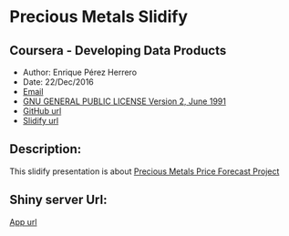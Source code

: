# Precious Metals Slidify

## Coursera - Developing Data Products

* Author:  Enrique Pérez Herrero  
* Date: 22/Dec/2016  
* [Email](mailto:eph.project1500@gmail.com)  
* [GNU GENERAL PUBLIC LICENSE Version 2, June 1991](https://github.com/EnriquePH/Precious-Metals-Prediction)  
* [GitHub url](https://github.com/EnriquePH/Precious-Metals-Slidify)
* [Slidify url](http://enriqueph.github.io/Precious-Metals-Slidify/)

## Description:
This slidify presentation is about [Precious Metals Price Forecast Project](https://github.com/EnriquePH/Precious-Metals-Prediction)

## Shiny server Url:
[App url](https://kikesoft.shinyapps.io/Precious-Metals-Prediction) 
